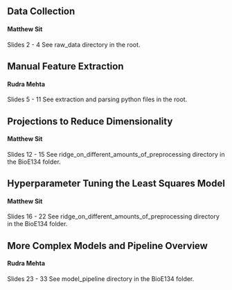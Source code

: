 ## Data Collection
#### Matthew Sit
Slides 2 - 4
See raw\_data directory in the root.

## Manual Feature Extraction
#### Rudra Mehta
Slides 5 - 11
See extraction and parsing python files in the root.

## Projections to Reduce Dimensionality
#### Matthew Sit
Slides 12 - 15
See ridge\_on\_different\_amounts\_of\_preprocessing directory in the BioE134 folder.

## Hyperparameter Tuning the Least Squares Model
#### Matthew Sit
Slides 16 - 22
See ridge\_on\_different\_amounts\_of\_preprocessing directory in the BioE134 folder.

## More Complex Models and Pipeline Overview
#### Rudra Mehta
Slides 23 - 33
See model\_pipeline directory in the BioE134 folder.
